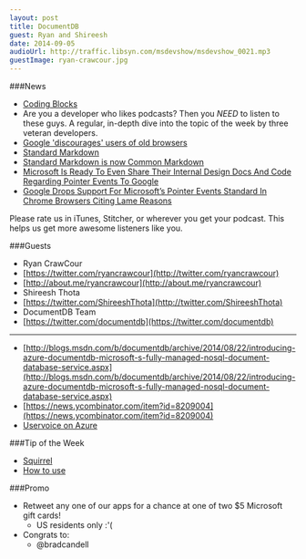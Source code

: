 ```yaml
---
layout: post
title: DocumentDB
guest: Ryan and Shireesh
date: 2014-09-05
audioUrl: http://traffic.libsyn.com/msdevshow/msdevshow_0021.mp3
guestImage: ryan-crawcour.jpg
---
```


###News
 - [Coding Blocks](http://www.codingblocks.net/)
  - Are you a developer who likes podcasts? Then you *NEED* to listen to these guys. A regular, in-depth dive into the topic of the week by three veteran developers.  
 - [Google 'discourages' users of old browsers](http://www.bbc.com/news/technology-29012038)
 - [Standard Markdown](http://standardmarkdown.com/)
  -  [Standard Markdown is now Common Markdown](http://blog.codinghorror.com/standard-markdown-is-now-common-markdown/)
 - [Microsoft Is Ready To Even Share Their Internal Design Docs And Code Regarding Pointer Events To Google](http://microsoft-news.com/microsoft-is-ready-to-even-share-thier-internal-design-docs-and-code-regarding-pointer-events-to-google/)
  - [Google Drops Support For Microsoft’s Pointer Events Standard In Chrome Browsers Citing Lame Reasons](http://microsoft-news.com/google-drops-support-for-microsofts-pointer-events-standard-in-chrome-browsers-citing-lame-reasons/)

Please rate us in iTunes, Stitcher, or wherever you get your podcast. This helps us get more awesome listeners like you.

###Guests
 - Ryan CrawCour
  - [https://twitter.com/ryancrawcour](http://twitter.com/ryancrawcour)
  -  [http://about.me/ryancrawcour](http://about.me/ryancrawcour)
 - Shireesh Thota
  -   [https://twitter.com/ShireeshThota](http://twitter.com/ShireeshThota)
 - DocumentDB Team
  - [https://twitter.com/documentdb](https://twitter.com/documentdb)

----------
 -   [http://blogs.msdn.com/b/documentdb/archive/2014/08/22/introducing-azure-documentdb-microsoft-s-fully-managed-nosql-document-database-service.aspx](http://blogs.msdn.com/b/documentdb/archive/2014/08/22/introducing-azure-documentdb-microsoft-s-fully-managed-nosql-document-database-service.aspx)
 -   [https://news.ycombinator.com/item?id=8209004](https://news.ycombinator.com/item?id=8209004)
 -   [Uservoice on Azure](http://feedback.azure.com/)

###Tip of the Week
 - [Squirrel](https://github.com/Squirrel/Squirrel.Windows.Next)
  -   [How to use](https://gist.github.com/paulcbetts/599b435c05bb0e8a4080)

###Promo
 - Retweet any one of our apps for a chance at one of two $5 Microsoft gift cards!
	 - US residents only :'(
 - Congrats to: 
	- @bradcandell

